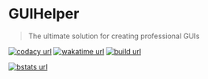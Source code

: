 # GUIHelper
> The ultimate solution for creating professional GUIs   

[![codacy url][codacy badge]][codacy url] [![wakatime url][wakatime timeBadge]][wakatime url] [![build url][build badge]][build url]

[![bstats url][bstats signature]][bstats url]

[build url]: https://ci.codemc.io/job/iGabyTM/job/GUIHelper/
[build badge]: https://ci.codemc.io/buildStatus/icon?job=iGabyTM%2FGUIHelper

[bstats url]: https://bstats.org/plugin/bukkit/GUIHelper/5497
[bstats signature]: https://bstats.org/signatures/bukkit/GUIHelper.svg

[codacy badge]: https://app.codacy.com/project/badge/Grade/ee53a682429d40998cdbe5b45c62702f
[codacy url]: https://www.codacy.com/gh/iGabyTM/GUIHelper/dashboard?utm_source=github.com&amp;utm_medium=referral&amp;utm_content=iGabyTM/GUIHelper&amp;utm_campaign=Badge_Grade

[wakatime timeBadge]: https://wakatime.com/badge/user/b19499d9-51f2-45ec-a72b-08dd46e1fc4b/project/d224d9d2-f9eb-4798-8e78-bda5f6301278.svg
[wakatime url]: https://wakatime.com/badge/user/b19499d9-51f2-45ec-a72b-08dd46e1fc4b/project/d224d9d2-f9eb-4798-8e78-bda5f6301278